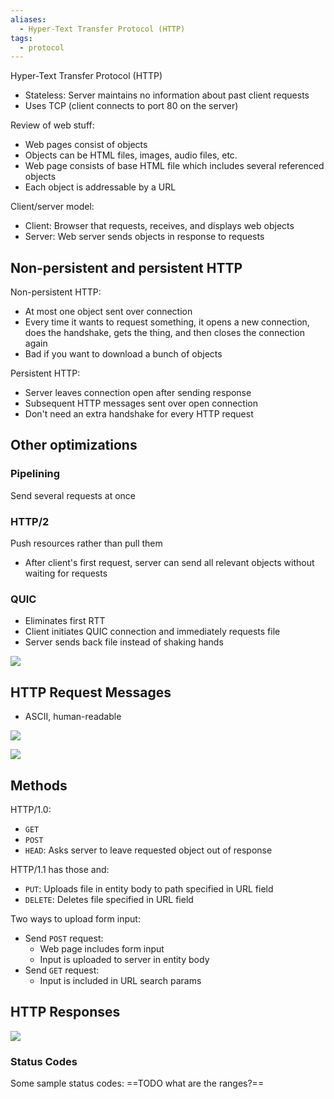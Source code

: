 ```yaml
---
aliases:
  - Hyper-Text Transfer Protocol (HTTP)
tags:
  - protocol
---
```

Hyper-Text Transfer Protocol (HTTP)
- Stateless: Server maintains no information about past client requests
- Uses TCP (client connects to port 80 on the server)

Review of web stuff:
- Web pages consist of objects
- Objects can be HTML files, images, audio files, etc.
- Web page consists of base HTML file which includes several referenced objects
- Each object is addressable by a URL

Client/server model:
- Client: Browser that requests, receives, and displays web objects
- Server: Web server sends objects in response to requests

## Non-persistent and persistent HTTP

Non-persistent HTTP:
- At most one object sent over connection
- Every time it wants to request something, it opens a new connection, does the handshake, gets the thing, and then closes the connection again
- Bad if you want to download a bunch of objects

Persistent HTTP:
- Server leaves connection open after sending response
- Subsequent HTTP messages sent over open connection
- Don't need an extra handshake for every HTTP request

## Other optimizations

### Pipelining

Send several requests at once

### HTTP/2

Push resources rather than pull them
- After client's first request, server can send all relevant objects without waiting for requests

### QUIC

- Eliminates first RTT
- Client initiates QUIC connection and immediately requests file
- Server sends back file instead of shaking hands

![](HTTP/http-quic.png)

## HTTP Request Messages

- ASCII, human-readable

![](HTTP/http-request-example.png)

![](HTTP/http-request-format.png)

## Methods

HTTP/1.0:
- `GET`
- `POST`
- `HEAD`: Asks server to leave requested object out of response

HTTP/1.1 has those and:
- `PUT`: Uploads file in entity body to path specified in URL field
- `DELETE`: Deletes file specified in URL field

Two ways to upload form input:
- Send `POST` request:
	- Web page includes form input
	- Input is uploaded to server in entity body
- Send `GET` request:
	- Input is included in URL search params

## HTTP Responses

![](HTTP/http-resp-example.png)

### Status Codes

Some sample status codes:
==TODO what are the ranges?==
